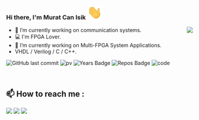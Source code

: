 ### Hi there, I'm Murat Can Isik <img src="https://raw.githubusercontent.com/ABSphreak/ABSphreak/master/gifs/Hi.gif" width="40px" />
<img align="right" height="290" src="https://github.com/Muratcanisik4/Muratcanisik44/blob/main/muratGif.gif" />

- 🔭 I’m currently working on communication systems.
- 💻 I'm FPGA Lover. 
- 🌱 I’m currently working on Multi-FPGA System Applications.
-  VHDL / Verilog / C / C++. 

![GitHub last commit](https://img.shields.io/github/last-commit/koseali/koseali)
![pv](https://komarev.com/ghpvc/?username=koseali)
![Years Badge](https://badges.pufler.dev/years/koseali)
![Repos Badge](https://badges.pufler.dev/repos/koseali)
![code](https://img.shields.io/badge/code%20quality-A++-success)

<br/>

## :mailbox: How to reach me :
[<img src="https://img.icons8.com/bubbles/50/000000/gmail.png"/>](mailto:muratisik44@icloud.com)
[<img src="https://img.icons8.com/bubbles/50/000000/linkedin.png"/>](https://www.linkedin.com/in/muratcanisik)
[<img src="https://img.icons8.com/bubbles/50/000000/instagram-new.png"/>](https://instagram.com/murat_can_isikk)



